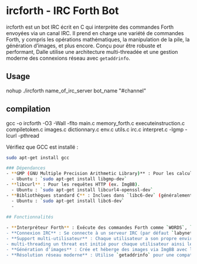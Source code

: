 # ircforth - IRC Forth Bot

ircforth est un bot IRC écrit en C qui interprète des commandes Forth envoyées via un canal IRC. Il prend en charge une variété de commandes Forth, y compris les opérations mathématiques, la manipulation de la pile, la génération d’images, et plus encore. Conçu pour être robuste et performant, Dalle utilise une architecture multi-threadée et une gestion moderne des connexions réseau avec `getaddrinfo`.

## Usage

nohup ./ircforth name_of_irc_server bot_name "#channel"

## compilation

gcc -o ircforth -O3 -Wall -flto main.c memory_forth.c executeinstruction.c compiletoken.c images.c dictionnary.c env.c utils.c irc.c interpret.c -lgmp -lcurl -pthread 

Vérifiez que GCC est installé :
```bash
sudo apt-get install gcc

### Dépendances
- **GMP (GNU Multiple Precision Arithmetic Library)** : Pour les calculs sur grands nombres.
  - Ubuntu : `sudo apt-get install libgmp-dev`
- **libcurl** : Pour les requêtes HTTP (ex. ImgBB).
  - Ubuntu : `sudo apt-get install libcurl4-openssl-dev`
- **Bibliothèques standard C** : Inclues dans `libc6-dev` (généralement déjà installé).
  - Ubuntu : `sudo apt-get install libc6-dev`
  - 
 
## Fonctionnalités

- **Interpréteur Forth** : Exécute des commandes Forth comme `WORDS`, `5 3 +`, `NUM-TO-BIN`, ou `" monster" IMAGE ( need a space after " ) .
- **Connexion IRC** : Se connecte à un serveur IRC (par défaut `labynet.fr`) et rejoint un canal (par défaut `#labynet`).
- **Support multi-utilisateur** : Chaque utilisateur a son propre environnement Forth indépendant.
- multi-threading un threat est initié pour chaque utilisateur ainsi les appels sont non-blocants
- **Génération d’images** : Crée et héberge des images via ImgBB avec la commande `IMAGE`.
- **Résolution réseau moderne** : Utilise `getaddrinfo` pour une compatibilité IPv4/IPv6.

 
